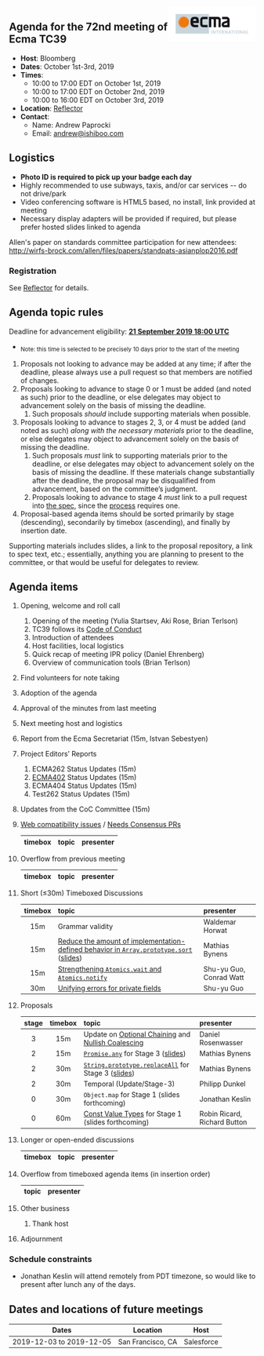 
<img src="../images/Ecma_RVB-003.jpg" align="right" height="70" alt="" />

## Agenda for the 72nd meeting of Ecma TC39

- **Host**: Bloomberg
- **Dates**: October 1st-3rd, 2019
- **Times**:
  - 10:00 to 17:00 EDT on October 1st, 2019
  - 10:00 to 17:00 EDT on October 2nd, 2019
  - 10:00 to 16:00 EDT on October 3rd, 2019
- **Location**: [Reflector](https://github.com/tc39/Reflector/issues/243)
- **Contact**:
  - Name: Andrew Paprocki
  - Email: andrew@ishiboo.com

## Logistics

* **Photo ID is required to pick up your badge each day**
* Highly recommended to use subways, taxis, and/or car services -- do not drive/park
* Video conferencing software is HTML5 based, no install, link provided at meeting
* Necessary display adapters will be provided if required, but please prefer hosted slides linked to agenda

Allen's paper on standards committee participation for new attendees: http://wirfs-brock.com/allen/files/papers/standpats-asianplop2016.pdf

### Registration

See [Reflector](https://github.com/tc39/Reflector/issues/243) for details.

## Agenda topic rules

Deadline for advancement eligibility: [**21 September 2019 18:00 UTC**](https://www.timeanddate.com/countdown/generic?p0=1440&iso=20190921T18&msg=TC39%20Submission%20deadline)
  - <sub>Note: this time is selected to be precisely 10 days prior to the start of the meeting</sub>

1. Proposals not looking to advance may be added at any time; if after the deadline, please always use a pull request so that members are notified of changes.
1. Proposals looking to advance to stage 0 or 1 must be added (and noted as such) prior to the deadline, or else delegates may object to advancement solely on the basis of missing the deadline.
    1. Such proposals *should* include supporting materials when possible.
1. Proposals looking to advance to stages 2, 3, or 4 must be added (and noted as such) *along with the necessary materials* prior to the deadline, or else delegates may object to advancement solely on the basis of missing the deadline.
    1. Such proposals *must* link to supporting materials prior to the deadline, or else delegates may object to advancement solely on the basis of missing the deadline. If these materials change substantially after the deadline, the proposal may be disqualified from advancement, based on the committee’s judgment.
    1. Proposals looking to advance to stage 4 *must* link to a pull request into [the spec](https://github.com/tc39/ecma262), since the [process](https://tc39.github.io/process-document/) requires one.
1. Proposal-based agenda items should be sorted primarily by stage (descending), secondarily by timebox (ascending), and finally by insertion date.

Supporting materials includes slides, a link to the proposal repository, a link to spec text, etc.; essentially, anything you are planning to present to the committee, or that would be useful for delegates to review.

## Agenda items

1. Opening, welcome and roll call
    1. Opening of the meeting (Yulia Startsev, Aki Rose, Brian Terlson)
    1. TC39 follows its [Code of Conduct](https://tc39.github.io/code-of-conduct/)
    1. Introduction of attendees
    1. Host facilities, local logistics
    1. Quick recap of meeting IPR policy (Daniel Ehrenberg)
    1. Overview of communication tools (Brian Terlson)
1. Find volunteers for note taking
1. Adoption of the agenda
1. Approval of the minutes from last meeting
1. Next meeting host and logistics
1. Report from the Ecma Secretariat (15m, Istvan Sebestyen)
1. Project Editors’ Reports
    1. ECMA262 Status Updates (15m)
    1. [ECMA402](https://github.com/tc39/ecma402) Status Updates (15m)
    1. ECMA404 Status Updates (15m)
    1. Test262 Status Updates (15m)
1. Updates from the CoC Committee (15m)
1. [Web compatibility issues](https://github.com/tc39/ecma262/issues?utf8=✓&q=is%3Aopen+label%3A%22web+reality%22+is%3Aissue) / [Needs Consensus PRs](https://github.com/tc39/ecma262/pulls?q=is%3Apr+is%3Aopen+label%3A%22needs+consensus%22)

    | timebox | topic | presenter |
    |:-------:|-------|-----------|

1. Overflow from previous meeting

    | timebox | topic | presenter |
    |:-------:|-------|-----------|

1. Short (&le;30m) Timeboxed Discussions

    | timebox | topic | presenter |
    |:-------:|-------|-----------|
    |     15m | Grammar validity | Waldemar Horwat |
    |     15m | [Reduce the amount of implementation-defined behavior in `Array.prototype.sort`](https://github.com/tc39/ecma262/pull/1585) ([slides](https://docs.google.com/presentation/d/150ZYUl_eyFcc4nXGKA_WB88WvOTArG5QveVXl9Oe8dY/edit)) | Mathias Bynens |
    |     15m | [Strengthening `Atomics.wait` and `Atomics.notify`](https://github.com/tc39/ecma262/issues/1680) | Shu-yu Guo, Conrad Watt |
    |     30m | [Unifying errors for private fields](https://github.com/tc39/proposal-class-fields/issues/263) | Shu-yu Guo |


1. Proposals

    | stage | timebox | topic | presenter |
    |:-----:|:-------:|-------|-----------|
    |   3   |   15m   | Update on [Optional Chaining](https://github.com/tc39/proposal-optional-chaining/) and [Nullish Coalescing](https://github.com/tc39/proposal-nullish-coalescing/) | Daniel Rosenwasser |
    |   2   |   15m   | [`Promise.any`](https://github.com/tc39/proposal-promise-any/) for Stage 3 ([slides](https://docs.google.com/presentation/d/1mHpRSi1xFJEwuLwN31kRLPBQIpd27EdlAbG4yNakbD0/edit)) | Mathias Bynens |
    |   2   |   30m   | [`String.prototype.replaceAll`](https://github.com/tc39/proposal-string-replace-all) for Stage 3 ([slides](https://docs.google.com/presentation/d/1OGmV6uVTOEeSYO1nMeLjzflkbRJZ4p9QXlGV8IvDMmU/edit)) | Mathias Bynens |
    |   2   |   30m   | Temporal (Update/Stage-3) | Philipp Dunkel |
    |   0   |   30m   | `Object.map` for Stage 1 (slides forthcoming) | Jonathan Keslin |
    |   0   |   60m   | [Const Value Types](https://github.com/rricard/proposal-const-value-types) for Stage 1 (slides forthcoming) | Robin Ricard, Richard Button |



1. Longer or open-ended discussions

    | timebox | topic | presenter |
    |:-------:|-------|-----------|

1. Overflow from timeboxed agenda items (in insertion order)

    | topic | presenter |
    |-------|-----------|

1. Other business
    1. Thank host
1. Adjournment

### Schedule constraints

- Jonathan Keslin will attend remotely from PDT timezone, so would like to present after lunch any of the days.

## Dates and locations of future meetings

| Dates                    | Location          | Host                    |
|--------------------------|-------------------|-------------------------|
| 2019-12-03 to 2019-12-05 | San Francisco, CA | Salesforce              |
